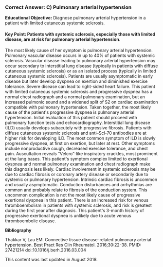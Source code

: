 
### Correct Answer: C) Pulmonary arterial hypertension 

**Educational Objective:** Diagnose pulmonary arterial hypertension in a patient with limited cutaneous systemic sclerosis.

#### **Key Point:** Patients with systemic sclerosis, especially those with limited disease, are at risk for pulmonary arterial hypertension.

The most likely cause of her symptom is pulmonary arterial hypertension. Pulmonary vascular disease occurs in up to 40% of patients with systemic sclerosis. Vascular disease leading to pulmonary arterial hypertension may occur secondary to interstitial lung disease (typically in patients with diffuse cutaneous systemic sclerosis) or as an isolated process (typically in limited cutaneous systemic sclerosis). Patients are usually asymptomatic in early disease but later develop dyspnea on exertion and diminished exercise tolerance. Severe disease can lead to right-sided heart failure. This patient with limited cutaneous systemic sclerosis and progressive dyspnea has a normal chest radiograph and a normal pulmonary examination, but an increased pulmonic sound and a widened split of S2 on cardiac examination compatible with pulmonary hypertension. Taken together, the most likely cause of the patient's progressive dyspnea is pulmonary arterial hypertension. Initial evaluation of this patient should proceed with pulmonary function tests and echocardiography.
Interstitial lung disease (ILD) usually develops subacutely with progressive fibrosis. Patients with diffuse cutaneous systemic sclerosis and anti–Scl-70 antibodies are at higher risk for developing ILD. The most common symptom of ILD is slowly progressive dyspnea, at first on exertion, but later at rest. Other symptoms include nonproductive cough, decreased exercise tolerance, and chest pain. Auscultation reveals “Velcro”-like inspiratory crackles, most prominent at the lung bases. This patient's symptom complex limited to exertional dyspnea and normal pulmonary examination and chest radiograph make this diagnosis less likely.
Cardiac involvement in systemic sclerosis may be due to cardiac fibrosis or coronary artery disease or secondarily due to systemic or pulmonary hypertension. Intrinsic cardiac fibrosis is uncommon and usually asymptomatic. Conduction disturbances and arrhythmias are common and probably relate to fibrosis of the conduction system. This uncommon complication is not the most likely cause of progressive exertional dyspnea in this patient.
There is an increased risk for venous thromboembolism in patients with systemic sclerosis, and risk is greatest during the first year after diagnosis. This patient's 3-month history of progressive exertional dyspnea is unlikely due to acute venous thromboembolic disease.

**Bibliography**

Thakkar V, Lau EM. Connective tissue disease-related pulmonary arterial hypertension. Best Pract Res Clin Rheumatol. 2016;30:22-38. PMID: 27421214 doi:10.1016/j.berh.2016.03.004

This content was last updated in August 2018.